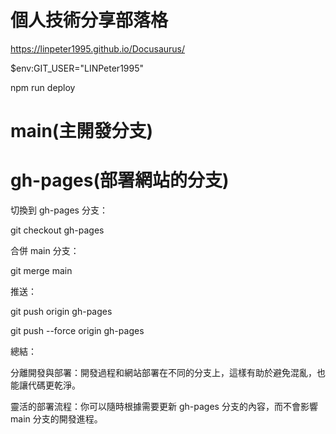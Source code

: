 # 個人技術分享部落格

https://linpeter1995.github.io/Docusaurus/

$env:GIT_USER="LINPeter1995"

npm run deploy

# main(主開發分支)

# gh-pages(部署網站的分支)

切換到 gh-pages 分支：

git checkout gh-pages

合併 main 分支：

git merge main

推送：

git push origin gh-pages

git push --force origin gh-pages

總結：

分離開發與部署：開發過程和網站部署在不同的分支上，這樣有助於避免混亂，也能讓代碼更乾淨。

靈活的部署流程：你可以隨時根據需要更新 gh-pages 分支的內容，而不會影響 main 分支的開發進程。
